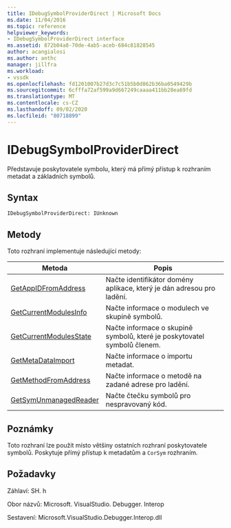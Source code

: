 ```yaml
---
title: IDebugSymbolProviderDirect | Microsoft Docs
ms.date: 11/04/2016
ms.topic: reference
helpviewer_keywords:
- IDebugSymbolProviderDirect interface
ms.assetid: 872b04a8-70de-4ab5-aceb-684c81828545
author: acangialosi
ms.author: anthc
manager: jillfra
ms.workload:
- vssdk
ms.openlocfilehash: fd1201007b27d3c7c51b5b0d862b36ba0549429b
ms.sourcegitcommit: 6cfffa72af599a9d667249caaaa411bb28ea69fd
ms.translationtype: MT
ms.contentlocale: cs-CZ
ms.lasthandoff: 09/02/2020
ms.locfileid: "80718899"
---
```

# <a name="idebugsymbolproviderdirect"></a>IDebugSymbolProviderDirect
Představuje poskytovatele symbolu, který má přímý přístup k rozhraním metadat a základních symbolů.

## <a name="syntax"></a>Syntax

```
IDebugSymbolProviderDirect: IUnknown
```

## <a name="methods"></a>Metody
 Toto rozhraní implementuje následující metody:

|Metoda|Popis|
|------------|-----------------|
|[GetAppIDFromAddress](../../../extensibility/debugger/reference/idebugsymbolproviderdirect-getappidfromaddress.md)|Načte identifikátor domény aplikace, který je dán adresou pro ladění.|
|[GetCurrentModulesInfo](../../../extensibility/debugger/reference/idebugsymbolproviderdirect-getcurrentmodulesinfo.md)|Načte informace o modulech ve skupině symbolů.|
|[GetCurrentModulesState](../../../extensibility/debugger/reference/idebugsymbolproviderdirect-getcurrentmodulesstate.md)|Načte informace o skupině symbolů, které je poskytovatel symbolů členem.|
|[GetMetaDataImport](../../../extensibility/debugger/reference/idebugsymbolproviderdirect-getmetadataimport.md)|Načte informace o importu metadat.|
|[GetMethodFromAddress](../../../extensibility/debugger/reference/idebugsymbolproviderdirect-getmethodfromaddress.md)|Načte informace o metodě na zadané adrese pro ladění.|
|[GetSymUnmanagedReader](../../../extensibility/debugger/reference/idebugsymbolproviderdirect-getsymunmanagedreader.md)|Načte čtečku symbolů pro nespravovaný kód.|

## <a name="remarks"></a>Poznámky
 Toto rozhraní lze použít místo většiny ostatních rozhraní poskytovatele symbolů. Poskytuje přímý přístup k metadatům a `CorSym` rozhraním.

## <a name="requirements"></a>Požadavky
 Záhlaví: SH. h

 Obor názvů: Microsoft. VisualStudio. Debugger. Interop

 Sestavení: Microsoft.VisualStudio.Debugger.Interop.dll
